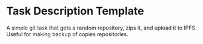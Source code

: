 # Task Description Template

A simple git task that gets a random repository, zips it, and upload it to IPFS. Useful for making backup of copies repositories.